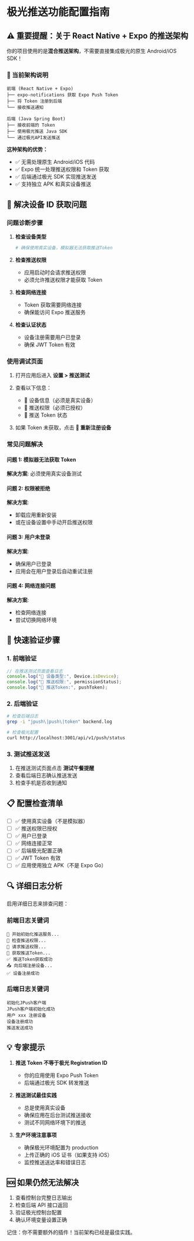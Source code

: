 # 极光推送功能配置指南

## ⚠️ 重要提醒：关于 React Native + Expo 的推送架构

你的项目使用的是**混合推送架构**，不需要直接集成极光的原生 Android/iOS SDK！

### 📱 当前架构说明

```
前端 (React Native + Expo)
├── expo-notifications 获取 Expo Push Token
├── 将 Token 注册到后端
└── 接收推送通知

后端 (Java Spring Boot)
├── 接收前端的 Token
├── 使用极光推送 Java SDK
└── 通过极光API发送推送
```

**这种架构的优势：**

- ✅ 无需处理原生 Android/iOS 代码
- ✅ Expo 统一处理推送权限和 Token 获取
- ✅ 后端通过极光 SDK 实现推送发送
- ✅ 支持独立 APK 和真实设备推送

## 🔧 解决设备 ID 获取问题

### 问题诊断步骤

1. **检查设备类型**

   ```bash
   # 确保使用真实设备，模拟器无法获取推送Token
   ```

2. **检查推送权限**

   - 应用启动时会请求推送权限
   - 必须允许推送权限才能获取 Token

3. **检查网络连接**

   - Token 获取需要网络连接
   - 确保能访问 Expo 推送服务

4. **检查认证状态**
   - 设备注册需要用户已登录
   - 确保 JWT Token 有效

### 使用调试页面

1. 打开应用后进入 **设置 > 推送测试**
2. 查看以下信息：

   - 📱 设备信息（必须是真实设备）
   - 🔔 推送权限（必须已授权）
   - 🔑 推送 Token 状态

3. 如果 Token 未获取，点击 **🔄 重新注册设备**

### 常见问题解决

#### 问题 1: 模拟器无法获取 Token

**解决方案**: 必须使用真实设备测试

#### 问题 2: 权限被拒绝

**解决方案**:

- 卸载应用重新安装
- 或在设备设置中手动开启推送权限

#### 问题 3: 用户未登录

**解决方案**:

- 确保用户已登录
- 应用会在用户登录后自动重试注册

#### 问题 4: 网络连接问题

**解决方案**:

- 检查网络连接
- 尝试切换网络环境

## 🚀 快速验证步骤

### 1. 前端验证

```javascript
// 在推送测试页面查看日志
console.log("📱 设备类型:", Device.isDevice);
console.log("🔔 推送权限:", permissionStatus);
console.log("🔑 推送Token:", pushToken);
```

### 2. 后端验证

```bash
# 检查后端日志
grep -i "jpush\|push\|token" backend.log

# 检查极光配置
curl http://localhost:3001/api/v1/push/status
```

### 3. 测试推送发送

1. 在推送测试页面点击 **测试午餐提醒**
2. 查看后端日志确认推送发送
3. 检查手机是否收到通知

## 📋 配置检查清单

- [ ] ✅ 使用真实设备（不是模拟器）
- [ ] ✅ 推送权限已授权
- [ ] ✅ 用户已登录
- [ ] ✅ 网络连接正常
- [ ] ✅ 后端极光配置正确
- [ ] ✅ JWT Token 有效
- [ ] ✅ 应用使用独立 APK（不是 Expo Go）

## 🔍 详细日志分析

启用详细日志来排查问题：

### 前端日志关键词

```
🚀 开始初始化推送服务...
📱 检查推送权限...
🔔 请求推送权限...
🔑 获取推送Token...
✅ 推送Token获取成功
📤 向后端注册设备...
✅ 设备注册成功
```

### 后端日志关键词

```
初始化JPush客户端
JPush客户端初始化成功
用户 xxx 注册设备
设备注册成功
推送发送成功
```

## 💡 专家提示

1. **推送 Token 不等于极光 Registration ID**

   - 你的应用使用 Expo Push Token
   - 后端通过极光 SDK 转发推送

2. **推送测试最佳实践**

   - 总是使用真实设备
   - 确保应用在后台测试推送接收
   - 测试不同网络环境下的推送

3. **生产环境注意事项**
   - 确保极光环境配置为 production
   - 上传正确的 iOS 证书（如果支持 iOS）
   - 监控推送送达率和错误日志

## 🆘 如果仍然无法解决

1. 查看控制台完整日志输出
2. 检查后端 API 接口返回
3. 验证极光控制台配置
4. 确认环境变量设置正确

记住：你不需要额外的插件！当前架构已经是最佳实践。
